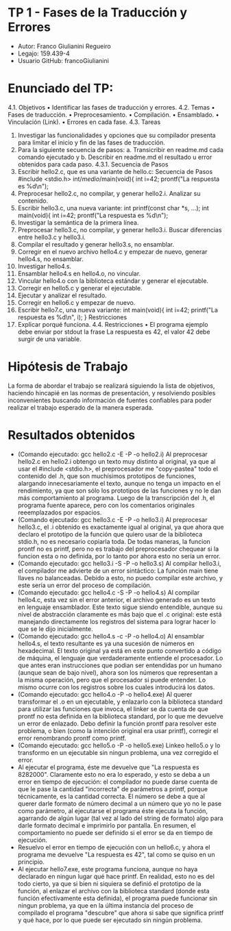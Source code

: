 # TP 1 - Fases de la Traducción y Errores
- Autor: Franco Giulianini Regueiro
- Legajo: 159.439-4
- Usuario GitHub: francoGiulianini
# Enunciado del TP:
4.1. Objetivos
• Identificar las fases de traducción y errores.
4.2. Temas
• Fases de traducción.
• Preprocesamiento.
• Compilación.
• Ensamblado.
• Vinculación (Link).
• Errores en cada fase.
4.3. Tareas
1. Investigar las funcionalidades y opciones que su compilador presenta para
limitar el inicio y fin de las fases de traducción.
2. Para la siguiente secuencia de pasos:
a. Transicribir en readme.md cada comando ejecutado y
b. Describir en readme.md el resultado u error obtenidos para cada paso.
4.3.1. Secuencia de Pasos
1. Escribir hello2.c, que es una variante de hello.c:
Secuencia de Pasos
#include <stdio.h>
int/*medio*/main(void){
int i=42;
prontf("La respuesta es %d\n");
2. Preprocesar hello2.c, no compilar, y generar hello2.i. Analizar su
contenido.
3. Escribir hello3.c, una nueva variante:
int printf(const char *s, ...);
int main(void){
int i=42;
prontf("La respuesta es %d\n");
4. Investigar la semántica de la primera línea.
5. Preprocesar hello3.c, no compilar, y generar hello3.i. Buscar diferencias
entre hello3.c y hello3.i.
6. Compilar el resultado y generar hello3.s, no ensamblar.
7. Corregir en el nuevo archivo hello4.c y empezar de nuevo, generar
hello4.s, no ensamblar.
8. Investigar hello4.s.
9. Ensamblar hello4.s en hello4.o, no vincular.
10. Vincular hello4.o con la biblioteca estándar y generar el ejecutable.
11. Corregir en hello5.c y generar el ejecutable.
12. Ejecutar y analizar el resultado.
13. Corregir en hello6.c y empezar de nuevo.
14. Escribir hello7.c, una nueva variante:
int main(void){
int i=42;
printf("La respuesta es %d\n", i);
}
Restricciones
15. Explicar porqué funciona.
4.4. Restricciones
• El programa ejemplo debe enviar por stdout la frase La respuesta es 42, el
valor 42 debe surgir de una variable.
# Hipótesis de Trabajo
La forma de abordar el trabajo se realizará siguiendo la lista de objetivos, haciendo hincapié en las normas de presentación, y resolviendo posibles inconvenientes buscando información de fuentes confiables para poder realizar el trabajo esperado de la manera esperada.
# Resultados obtenidos
- (Comando ejecutado: gcc hello2.c -E -P -o hello2.i) Al preprocesar hello2.c en hello2.i obtengo un texto muy distinto al original, ya que al usar el #include <stdio.h>, el preprocesador me "copy-pastea" todo el contenido del .h, que son muchísimos prototipos de funciones, alargando innecesariamente el texto, aunque no tenga un impacto en el rendimiento, ya que son sólo los prototipos de las funciones y no le dan más comportamiento al programa. Luego de la transcripción del .h, el programa fuente aparece, pero con los comentarios originales reeemplazados por espacios.
- (Comando ejecutado: gcc hello3.c -E -P -o hello3.i) Al preprocesar hello3.c, el .i obtenido es exactamente igual al original, ya que ahora que declaro el prototipo de la función que quiero usar de la biblioteca stdio.h, no es necesario copiarla toda. De todas maneras, la funcion prontf no es printf, pero no es trabajo del preprocesador chequear si la funcion esta o no definida, por lo tanto por ahora esto no sería un error.
- (Comando ejecutado: gcc hello3.i -S -P -o hello3.s) Al compilar hello3.i, el compilador me advierte de un error sintáctico: La función main tiene llaves no balanceadas. Debido a esto, no puedo compilar este archivo, y este sería un error del proceso de compilación.
- (Comando ejecutado: gcc hello4.c -S -P -o hello4.s) Al compilar hello4.c, esta vez sin el error anterior, el archivo generado es un texto en lenguaje ensamblador. Este texto sigue siendo entendible, aunque su nivel de abstracción claramente es más bajo que el .c original: este está manejando directamente los registros del sistema para lograr hacer lo que se le dijo inicialmente.
- (Comando ejecutado: gcc hello4.s -c -P -o hello4.o) Al ensamblar hello4.s, el texto resultante es ya una sucesión de números en hexadecimal. El texto original ya está en este punto convertido a código de máquina, el lenguaje que verdaderamente entiende el procesador. Lo que antes eran instrucciones que podian ser entendidas por un humano (aunque sean de bajo nivel), ahora son los números que representan a la misma operación, pero que el procesador si puede entender. Lo mismo ocurre con los registros sobre los cuales introducirá los datos.
- (Comando ejecutado: gcc hello4.o -P -o hello4.exe) Al querer transformar el .o en un ejecutable, y enlazarlo con la biblioteca standard para utilizar las funciones que invoca, el linker se da cuenta de que prontf no esta definida en la biblioteca standard, por lo que me devuelve un error de enlazado. Debo definir la función prontf para resolver este problema, o bien (como la intención original era usar printf), corregir el error renombrando prontf como printf.
- (Comando ejecutado: gcc hello5.o -P -o hello5.exe) Linkeo hello5.o y lo transformo en un ejecutable sin ningun problema, una vez corregido el error.
- Al ejecutar el programa, éste me devuelve que "La respuesta es 8282000". Claramente esto no era lo esperado, y esto se deba a un error en tiempo de ejecución: el compilador no puede darse cuenta de que le pase la cantidad "incorrecta" de parámetros a printf, porque técnicamente, es la cantidad correcta. El número se debe a que al querer darle formato de número decimal a un número que yo no le pase como parámetro, al ejecutarse el programa éste ejecuta la función, agarrando de algún lugar (tal vez al lado del string de formato) algo para darle formato decimal e imprimirlo por pantalla. En resumen, el comportamiento no puede ser definido si el error se da en tiempo de ejecución.
- Resuelvo el error en tiempo de ejecución con un hello6.c, y ahora el programa me devuelve "La respuesta es 42", tal como se quiso en un principio.
- Al ejecutar hello7.exe, este programa funciona, aunque no haya declarado en ningun lugar qué hace printf. En realidad, esto no es del todo cierto, ya que si bien ni siquiera se definió el prototipo de la función, al enlazar el archivo con la biblioteca standard (donde esta función efectivamente esta definida), el programa puede funcionar sin ningun problema, ya que en la última instancia del proceso de compilado el programa "descubre" que ahora si sabe que significa printf y qué hace, por lo que puede ser ejecutado sin ningún problema.